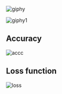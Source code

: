 
![giphy](https://user-images.githubusercontent.com/72034584/159153685-41560a99-7736-4e4d-8009-8212c86f512d.gif) 

![giphy1](https://user-images.githubusercontent.com/72034584/159153698-ef1e66a7-3777-45a5-b92f-5a302f6b6ca9.gif)


## Accuracy
![accc](https://user-images.githubusercontent.com/72034584/138280508-a73d2388-146c-4c23-a3d8-5ccdb96989c2.PNG)

## Loss function
![loss](https://user-images.githubusercontent.com/72034584/138280525-0f43a686-248c-4ebd-885e-fc23e00eb3a4.PNG)



